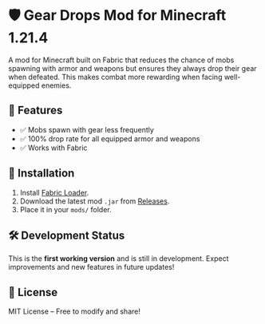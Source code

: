 # 🛡️ **Gear Drops Mod** for Minecraft 1.21.4

A mod for Minecraft built on Fabric that reduces the chance of mobs spawning with armor and weapons but ensures they always drop their gear when defeated. This makes combat more rewarding when facing well-equipped enemies.

## 📌 Features
- ✅ Mobs spawn with gear less frequently
- ✅ 100% drop rate for all equipped armor and weapons
- ✅ Works with Fabric

## 🚀 Installation
1. Install [Fabric Loader](https://fabricmc.net/use/).
2. Download the latest mod `.jar` from [Releases](https://github.com/yourusername/gear-drops-mod/releases).
3. Place it in your `mods/` folder.

## 🛠️ Development Status
This is the **first working version** and is still in development. Expect improvements and new features in future updates!

## 📜 License
MIT License – Free to modify and share!
